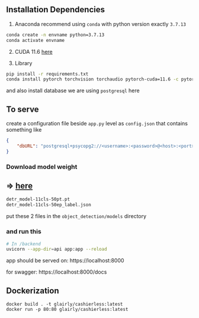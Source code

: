 ## Installation Dependencies

1. Anaconda
recommend using ``conda`` with python version exactly ``3.7.13`` 

```bash
conda create -n envname python=3.7.13
conda activate envname
```
2. CUDA 11.6
[here](https://developer.nvidia.com/cuda-11-6-0-download-archive)

3. Library
```bash
pip install -r requirements.txt
conda install pytorch torchvision torchaudio pytorch-cuda=11.6 -c pytorch -c nvidia
```
and also install database we are using ``postgresql`` here

## To serve 

create a configuration file beside ``app.py`` level as ``config.json`` that contains something like
```json
{
    "dbURL": "postgresql+psycopg2://<username>:<password>@<host>:<port>/cashierless",
}
```

### Download model weight

=> [here](https://drive.google.com/drive/u/1/folders/1UC5hN7XFMqM7JdM_itv9dfEzj1l9YEE3)
-------------------------
```bash
detr_model-11cls-50pt.pt
detr_model-11cls-50ep_label.json
```
put these 2 files in the ```object_detection/models``` directory 

### and run this

```bash
# In /backend
uvicorn --app-dir=api app:app --reload 
``` 

app should be served on: https://localhost:8000

for swagger: https://localhost:8000/docs



## Dockerization

```
docker build . -t glairly/cashierless:latest
docker run -p 80:80 glairly/cashierless:latest
```

